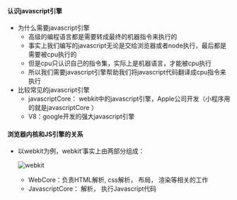 #### 认识javascript引擎

- 为什么需要javascript引擎
  - 高级的编程语言都是需要转成最终的机器指令来执行的
  - 事实上我们编写的javascript无论是交给浏览器或者node执行，最后都是需要被cpu执行的
  - 但是cpu只认识自己的指令集，实际上是机器语言，才能被cpu执行
  - 所以我们需要javascript引擎帮助我们将javascript代码翻译成cpu指令来执行
- 比较常见的javascript引擎
  - javascriptCore： webkit中的javascript引擎，Apple公司开发（小程序用的就是javascriptCore ）
  - V8：google开发的强大javascript引擎



#### 浏览器内核和JS引擎的关系

- 以webkit为例，webkit‘事实上由两部分组成：

  ![webkit](C:\Users\22452\Desktop\深入javascript高级语法\images\Webkit图解.png)

  - WebCore：负责HTML解析, css解析， 布局， 渲染等相关的工作
  - JavascriptCore： 解析， 执行Javascript代码